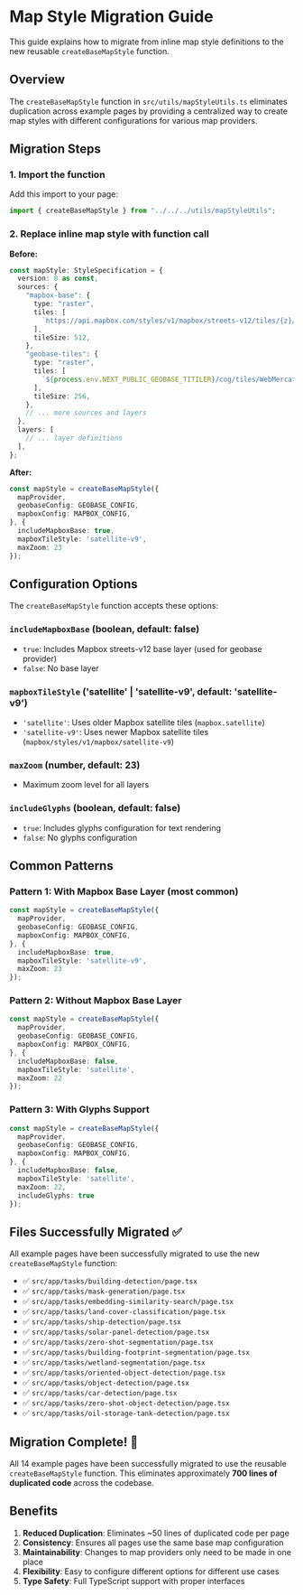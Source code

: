 # Map Style Migration Guide

This guide explains how to migrate from inline map style definitions to the new reusable `createBaseMapStyle` function.

## Overview

The `createBaseMapStyle` function in `src/utils/mapStyleUtils.ts` eliminates duplication across example pages by providing a centralized way to create map styles with different configurations for various map providers.

## Migration Steps

### 1. Import the function

Add this import to your page:

```typescript
import { createBaseMapStyle } from "../../../utils/mapStyleUtils";
```

### 2. Replace inline map style with function call

**Before:**
```typescript
const mapStyle: StyleSpecification = {
  version: 8 as const,
  sources: {
    "mapbox-base": {
      type: "raster",
      tiles: [
        `https://api.mapbox.com/styles/v1/mapbox/streets-v12/tiles/{z}/{x}/{y}?access_token=${MAPBOX_CONFIG.apiKey}`,
      ],
      tileSize: 512,
    },
    "geobase-tiles": {
      type: "raster",
      tiles: [
        `${process.env.NEXT_PUBLIC_GEOBASE_TITILER}/cog/tiles/WebMercatorQuad/{z}/{x}/{y}?url=${GEOBASE_CONFIG.cogImagery}&apikey=${GEOBASE_CONFIG.apikey}`,
      ],
      tileSize: 256,
    },
    // ... more sources and layers
  },
  layers: [
    // ... layer definitions
  ],
};
```

**After:**
```typescript
const mapStyle = createBaseMapStyle({
  mapProvider,
  geobaseConfig: GEOBASE_CONFIG,
  mapboxConfig: MAPBOX_CONFIG,
}, {
  includeMapboxBase: true,
  mapboxTileStyle: 'satellite-v9',
  maxZoom: 23
});
```

## Configuration Options

The `createBaseMapStyle` function accepts these options:

### `includeMapboxBase` (boolean, default: false)
- `true`: Includes Mapbox streets-v12 base layer (used for geobase provider)
- `false`: No base layer

### `mapboxTileStyle` ('satellite' | 'satellite-v9', default: 'satellite-v9')
- `'satellite'`: Uses older Mapbox satellite tiles (`mapbox.satellite`)
- `'satellite-v9'`: Uses newer Mapbox satellite tiles (`mapbox/styles/v1/mapbox/satellite-v9`)

### `maxZoom` (number, default: 23)
- Maximum zoom level for all layers

### `includeGlyphs` (boolean, default: false)
- `true`: Includes glyphs configuration for text rendering
- `false`: No glyphs configuration

## Common Patterns

### Pattern 1: With Mapbox Base Layer (most common)
```typescript
const mapStyle = createBaseMapStyle({
  mapProvider,
  geobaseConfig: GEOBASE_CONFIG,
  mapboxConfig: MAPBOX_CONFIG,
}, {
  includeMapboxBase: true,
  mapboxTileStyle: 'satellite-v9',
  maxZoom: 23
});
```

### Pattern 2: Without Mapbox Base Layer
```typescript
const mapStyle = createBaseMapStyle({
  mapProvider,
  geobaseConfig: GEOBASE_CONFIG,
  mapboxConfig: MAPBOX_CONFIG,
}, {
  includeMapboxBase: false,
  mapboxTileStyle: 'satellite',
  maxZoom: 22
});
```

### Pattern 3: With Glyphs Support
```typescript
const mapStyle = createBaseMapStyle({
  mapProvider,
  geobaseConfig: GEOBASE_CONFIG,
  mapboxConfig: MAPBOX_CONFIG,
}, {
  includeMapboxBase: false,
  mapboxTileStyle: 'satellite',
  maxZoom: 22,
  includeGlyphs: true
});
```

## Files Successfully Migrated ✅

All example pages have been successfully migrated to use the new `createBaseMapStyle` function:

- ✅ `src/app/tasks/building-detection/page.tsx`
- ✅ `src/app/tasks/mask-generation/page.tsx`
- ✅ `src/app/tasks/embedding-similarity-search/page.tsx`
- ✅ `src/app/tasks/land-cover-classification/page.tsx`
- ✅ `src/app/tasks/ship-detection/page.tsx`
- ✅ `src/app/tasks/solar-panel-detection/page.tsx`
- ✅ `src/app/tasks/zero-shot-segmentation/page.tsx`
- ✅ `src/app/tasks/building-footprint-segmentation/page.tsx`
- ✅ `src/app/tasks/wetland-segmentation/page.tsx`
- ✅ `src/app/tasks/oriented-object-detection/page.tsx`
- ✅ `src/app/tasks/object-detection/page.tsx`
- ✅ `src/app/tasks/car-detection/page.tsx`
- ✅ `src/app/tasks/zero-shot-object-detection/page.tsx`
- ✅ `src/app/tasks/oil-storage-tank-detection/page.tsx`

## Migration Complete! 🎉

All 14 example pages have been successfully migrated to use the reusable `createBaseMapStyle` function. This eliminates approximately **700 lines of duplicated code** across the codebase.

## Benefits

1. **Reduced Duplication**: Eliminates ~50 lines of duplicated code per page
2. **Consistency**: Ensures all pages use the same base map configuration
3. **Maintainability**: Changes to map providers only need to be made in one place
4. **Flexibility**: Easy to configure different options for different use cases
5. **Type Safety**: Full TypeScript support with proper interfaces
